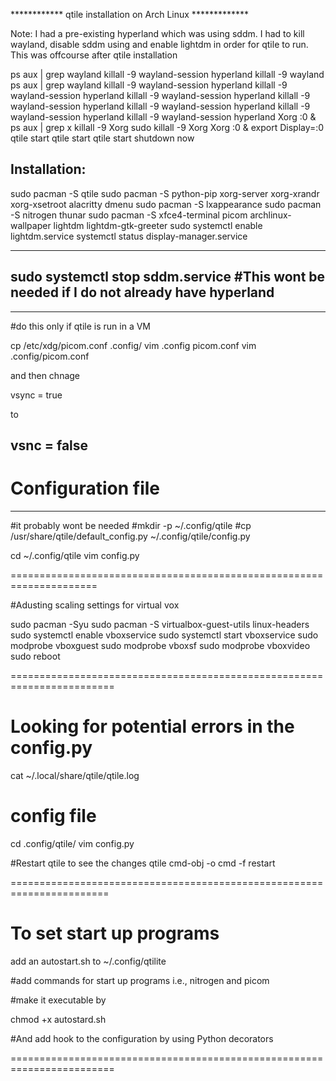 ************ qtile installation on Arch Linux *************

Note: I had a pre-existing hyperland which was using sddm. I had to kill wayland, disable sddm using  and enable lightdm 
in order for qtile to run. This was offcourse after qtile installation

ps aux | grep wayland
killall -9 wayland-session hyperland
killall -9 wayland
ps aux | grep wayland
killall -9 wayland-session hyperland
killall -9 wayland-session hyperland
killall -9 wayland-session hyperland
killall -9 wayland-session hyperland
killall -9 wayland-session hyperland
killall -9 wayland-session hyperland
killall -9 wayland-session hyperland
Xorg :0 &
ps aux | grep x
killall -9 Xorg
sudo killall -9 Xorg
Xorg :0 &
export Display=:0
qtile start
qtile start
qtile start
shutdown now




Installation:
-------------
sudo pacman -S qtile
sudo pacman -S python-pip xorg-server xorg-xrandr xorg-xsetroot alacritty dmenu
sudo pacman -S lxappearance
sudo pacman -S nitrogen thunar
sudo pacman -S xfce4-terminal picom archlinux-wallpaper lightdm lightdm-gtk-greeter
sudo systemctl enable lightdm.service
systemctl status display-manager.service

---------------------------------
sudo systemctl stop sddm.service    #This wont be needed if I do not already have hyperland
---------------------------------


-------------------------------
#do this only if qtile is run in a VM

cp /etc/xdg/picom.conf .config/
vim .config picom.conf
vim .config/picom.conf

and then  chnage
 
vsync = true

to 

vsnc = false
----------------------------------




# Configuration file
--------------------
#it probably wont be needed
#mkdir -p ~/.config/qtile
#cp /usr/share/qtile/default_config.py ~/.config/qtile/config.py


cd ~/.config/qtile
vim config.py


=====================================================================

#Adusting scaling settings for virtual vox

sudo pacman -Syu
sudo pacman -S virtualbox-guest-utils linux-headers
sudo systemctl enable vboxservice
sudo systemctl start vboxservice
sudo modprobe vboxguest
sudo modprobe vboxsf
sudo modprobe vboxvideo
sudo reboot


========================================================================



# Looking for potential errors in the config.py

cat ~/.local/share/qtile/qtile.log


# config file

cd .config/qtile/
vim config.py


#Restart qtile to see the changes
qtile cmd-obj -o cmd -f restart

=======================================================================
# To set start up programs
add an autostart.sh to ~/.config/qtilite

#add commands for start up programs i.e., nitrogen and picom 

#make it executable by

chmod +x autostard.sh


#And add hook to the configuration by using Python decorators


========================================================================



